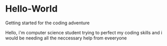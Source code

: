 # Hello-World
Getting started for the coding adventure

Hello, 
i'm computer science student trying to perfect my coding skills
and  i would be needing all the neccessary help  from eveeryone
